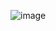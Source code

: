 
![image](https://user-images.githubusercontent.com/114322700/192129124-8fcef879-0247-4f83-a211-7609f3040116.png)

